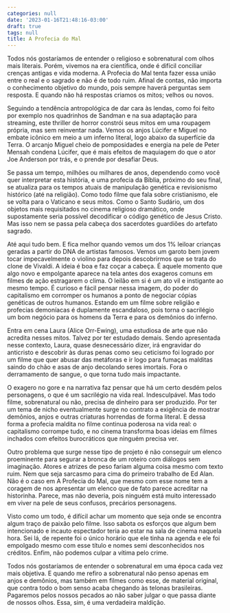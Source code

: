 ```yaml
---
categories: null
date: '2023-01-16T21:48:16-03:00'
draft: true
tags: null
title: A Profecia do Mal
---
```


Todos nós gostaríamos de entender o religioso e sobrenatural com olhos mais literais. Porém, vivemos na era científica, onde é difícil conciliar crenças antigas e vida moderna. A Profecia do Mal tenta fazer essa união entre o real e o sagrado e não é de todo ruim. Afinal de contas, não importa o conhecimento objetivo do mundo, pois sempre haverá perguntas sem resposta. E quando não há respostas criamos os mitos; velhos ou novos.

Seguindo a tendência antropológica de dar cara às lendas, como foi feito por exemplo nos quadrinhos de Sandman e na sua adaptação para streaming, este thriller de horror constrói seus mitos em uma roupagem própria, mas sem reinventar nada. Vemos os anjos Lúcifer e Miguel no embate icônico em meio a um inferno literal, logo abaixo da superfície da Terra. O arcanjo Miguel cheio de pomposidades e energia na pele de Peter Mensah condena Lúcifer, que é mais efeitos de maquiagem do que o ator Joe Anderson por trás, e o prende por desafiar Deus.

Se passa um tempo, milhões ou milhares de anos, dependendo como você quer interpretar esta história, e uma profecia da Bíblia, próximo do seu final, se atualiza para os tempos atuais de manipulação genética e revisionismo histórico (até na religião). Como todo filme que fala sobre cristianismo, ele se volta para o Vaticano e seus mitos. Como o Santo Sudário, um dos objetos mais requisitados no cinema religioso dramático, onde supostamente seria possível decodificar o código genético de Jesus Cristo. Mas isso nem se passa pela cabeça dos sacerdotes guardiões do artefato sagrado.

Até aqui tudo bem. E fica melhor quando vemos um dos 1% leiloar crianças geradas a partir do DNA de artistas famosos. Vemos um garoto bem jovem tocar impecavelmente o violino para depois descobrirmos que se trata do clone de Vivaldi. A ideia é boa e faz coçar a cabeça. É aquele momento que algo novo e empolgante aparece na tela antes dos exageros comuns em filmes de ação estragarem o clima. O leilão em si é um ato vil e instigante ao mesmo tempo. É curioso e fácil pensar nessa imagem, do poder do capitalismo em corromper os humanos a ponto de negociar cópias genéticas de outros humanos. Estando em um filme sobre religião e profecias demoníacas é duplamente escandaloso, pois torna o sacrilégio um bom negócio para os homens da Terra e para os demônios do inferno.

Entra em cena Laura (Alice Orr-Ewing), uma estudiosa de arte que não acredita nesses mitos. Talvez por ter estudado demais. Sendo apresentada nesse contexto, Laura, quase desnecessário dizer, irá engravidar do anticristo e descobrir às duras penas como seu ceticismo foi logrado por um filme que quer abusar das metáforas e ir logo para fumaças malditas saindo do chão e asas de anjo decolando seres imortais. Fora o derramamento de sangue, o que torna tudo mais impactante.

O exagero no gore e na narrativa faz pensar que há um certo desdém pelos personagens, o que é um sacrilégio na vida real. Indesculpável. Mas todo filme, sobrenatural ou não, precisa de dinheiro para ser produzido. Por ter um tema de nicho eventualmente surge no contrato a exigência de mostrar demônios, anjos e outras criaturas horrendas de forma literal. E dessa forma a profecia maldita no filme continua poderosa na vida real: o capitalismo corrompe tudo, e no cinema transforma boas ideias em filmes inchados com efeitos burocráticos que ninguém precisa ver.

Outro problema que surge nesse tipo de projeto é não conseguir um elenco proeminente para segurar a bronca de um roteiro com diálogos sem imaginação. Atores e atrizes de peso fariam alguma coisa mesmo com texto ruim. Nem que seja sarcasmo para cima do primeiro trabalho de Ed Alan. Não é o caso em A Profecia do Mal, que mesmo com esse nome tem a coragem de nos apresentar um elenco que de fato parece acreditar na historinha. Parece, mas não deveria, pois ninguém está muito interessado em viver na pele de seus confusos, precários personagens.

Visto como um todo, é difícil achar um momento que seja onde se encontra algum traço de paixão pelo filme. Isso sabota os esforços que algum bem intencionado e incauto espectador teria ao estar na sala de cinema naquela hora. Sei lá, de repente foi o único horário que ele tinha na agenda e ele foi empolgado mesmo com esse título e nomes semi desconhecidos nos créditos. Enfim, não podemos culpar a vítima pelo crime.

Todos nós gostaríamos de entender o sobrenatural em uma época cada vez mais objetiva. E quando me refiro a sobrenatural não penso apenas em anjos e demônios, mas também em filmes como esse, de material original, que contra todo o bom senso acaba chegando às telonas brasileiras. Pagaremos pelos nossos pecados ao não saber julgar o que passa diante de nossos olhos. Essa, sim, é uma verdadeira maldição.
